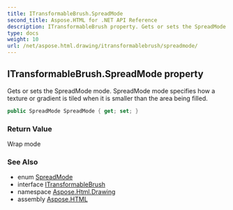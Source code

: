 ```yaml
---
title: ITransformableBrush.SpreadMode
second_title: Aspose.HTML for .NET API Reference
description: ITransformableBrush property. Gets or sets the SpreadMode mode. SpreadMode mode specifies how a texture or gradient is tiled when it is smaller than the area being filled
type: docs
weight: 10
url: /net/aspose.html.drawing/itransformablebrush/spreadmode/
---
```

## ITransformableBrush.SpreadMode property

Gets or sets the SpreadMode mode. SpreadMode mode specifies how a texture or gradient is tiled when it is smaller than the area being filled.

```csharp
public SpreadMode SpreadMode { get; set; }
```

### Return Value

Wrap mode

### See Also

* enum [SpreadMode](../../spreadmode/)
* interface [ITransformableBrush](../)
* namespace [Aspose.Html.Drawing](../../../aspose.html.drawing/)
* assembly [Aspose.HTML](../../../)
